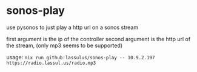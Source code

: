 # sonos-play

use pysonos to just play a http url on a sonos stream

first argument is the ip of the controller
second argument is the http url of the stream, (only mp3 seems to be supported)


usage:
`nix run github:lassulus/sonos-play -- 10.9.2.197 https://radio.lassul.us/radio.mp3`
